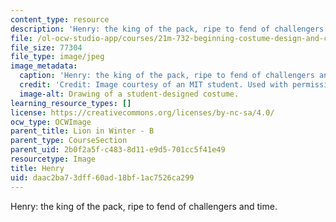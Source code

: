 ```yaml
---
content_type: resource
description: 'Henry: the king of the pack, ripe to fend of challengers and time.'
file: /ol-ocw-studio-app/courses/21m-732-beginning-costume-design-and-construction-fall-2008/daac2ba73dff60ad18bf1ac7526ca299_henry1.jpg
file_size: 77304
file_type: image/jpeg
image_metadata:
  caption: 'Henry: the king of the pack, ripe to fend of challengers and time.'
  credit: 'Credit: Image courtesy of an MIT student. Used with permission.'
  image-alt: Drawing of a student-designed costume.
learning_resource_types: []
license: https://creativecommons.org/licenses/by-nc-sa/4.0/
ocw_type: OCWImage
parent_title: Lion in Winter - B
parent_type: CourseSection
parent_uid: 2b0f2a5f-c483-8d11-e9d5-701cc5f41e49
resourcetype: Image
title: Henry
uid: daac2ba7-3dff-60ad-18bf-1ac7526ca299
---
```

Henry: the king of the pack, ripe to fend of challengers and time.